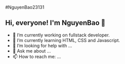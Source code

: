#NguyenBao23131
## Hi, everyone! I'm NguyenBao 👋

* 🔭 I’m currently working on fullstack developer.
* 🌱 I’m currently learning HTML, CSS and Javascript.
* 🤔 I’m looking for help with ...
* 💬 Ask me about ...
* 📫 How to reach me: ...

